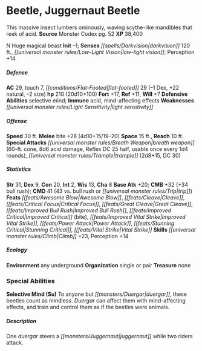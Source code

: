 ﻿---
cssclass: [monsters]
title1: Beetle, Juggernaut Beetle
desc_short: This massive insect lumbers ominously, waving scythe-like mandibles that
  reek of acid.
title2: Juggernaut Beetle
CR: 14
sources:
- name: Monster Codex
  page: 52
  link: http://paizo.com/products/btpy9926?Pathfinder-Roleplaying-Game-Monster-Codex
XP: 38400
alignment: N
size: Huge
type: magical beast
initiative:
  bonus: -1
senses:
  darkvision: 120
  low-light vision: true
AC:
  AC: 29
  touch: 7
  flat_footed: 29
  components:
    dex: -1
    natural: 22
    size: -2
HP:
  HP: 210
  long: 20d10+100
saves:
  fort: 17
  ref: 11
  will: 7
defensive_abilities:
- selective mind
immunities:
- acid
- mind-affecting effects
weaknesses:
- light sensitivity
speeds:
  base: 30
attacks:
  melee:
  - - text: bite +28 (4d10+15/19-20)
      entries:
      - - damage: 4d10+15
          crit_range: 19-20
      attack: bite
      bonus:
      - 28
  special:
  - breath weapon (60-ft. cone, 8d6 acid damage, Reflex DC 25 half, usable once every
    1d4 rounds)
  - trample (2d8+15, DC 30)
space: 15
reach: 10
ability_scores:
  STR: 31
  DEX: 9
  CON: 20
  INT: 2
  WIS: 13
  CHA: 8
BAB: 20
CMB: 32
CMB_other: +34 bull rush
CMD: 41
CMD_other: 43 vs. bull rush or trip
feats:
- name: Awesome Blow
- name: Cleave
- name: Critical Focus
- name: Great Cleave
- name: Improved Bull Rush
- name: Improved Critical (bite)
- name: Improved Vital Strike
- name: Power Attack
- name: Stunning Critical
- name: Vital Strike
skills:
  Climb: 23
  Perception: 14
ecology:
  environment: any underground
  organization: single or pair
  treasure_type: none
special_abilities:
  Selective Mind (Su): To anyone but duergar, these beetles count as mindless. Duergar
    can affect them with mind-affecting effects, and train and control them as if
    the beetles were animals.
desc_long: One duergar steers a juggernaut while two riders attack.

---

# Beetle, Juggernaut Beetle
This massive insect lumbers ominously, waving scythe-like mandibles that reek of acid.
**Source** Monster Codex pg. 52
**XP** 38,400

N Huge magical beast
**Init** –1; **Senses** _[[spells/Darkvision|darkvision]]_ 120 ft., _[[universal monster rules/Low-Light Vision|low-light vision]]_; Perception +14

##### Defense

**AC** 29, touch 7, _[[conditions/Flat-Footed|flat-footed]]_ 29 (–1 Dex, +22 natural, –2 size)
**hp** 210 (20d10+100)
**Fort** +17, **Ref** +11, **Will** +7
**Defensive Abilities** selective mind; **Immune** acid, mind-affecting effects
**Weaknesses** _[[universal monster rules/Light Sensitivity|light sensitivity]]_

##### Offense
**Speed** 30 ft.
**Melee** bite +28 (4d10+15/19–20)
**Space** 15 ft., **Reach** 10 ft.
**Special Attacks** _[[universal monster rules/Breath Weapon|breath weapon]]_ (60-ft. cone, 8d6 acid damage, Reflex DC 25 half, usable once every 1d4 rounds), _[[universal monster rules/Trample|trample]]_ (2d8+15, DC 30)

##### Statistics
**Str** 31, **Dex** 9, **Con** 20, **Int** 2, **Wis** 13, **Cha** 8
**Base Atk** +20; **CMB** +32 (+34 bull rush); **CMD** 41 (43 vs. bull rush or _[[universal monster rules/Trip|trip]]_)
**Feats** _[[feats/Awesome Blow|Awesome Blow]]_, _[[feats/Cleave|Cleave]]_, _[[feats/Critical Focus|Critical Focus]]_, _[[feats/Great Cleave|Great Cleave]]_, _[[feats/Improved Bull Rush|Improved Bull Rush]]_, _[[feats/Improved Critical|Improved Critical]]_ (bite), _[[feats/Improved Vital Strike|Improved Vital Strike]]_, _[[feats/Power Attack|Power Attack]]_, _[[feats/Stunning Critical|Stunning Critical]]_, _[[feats/Vital Strike|Vital Strike]]_
**Skills** _[[universal monster rules/Climb|Climb]]_ +23, Perception +14

##### Ecology

**Environment** any underground
**Organization** single or pair
**Treasure** none

### Special Abilities
**Selective Mind (Su)** To anyone but _[[monsters/Duergar|duergar]]_, these beetles count as mindless. _Duergar_ can affect them with mind-affecting effects, and train and control them as if the beetles were animals.

##### Description

One _duergar_ steers a _[[monsters/Juggernaut|juggernaut]]_ while two riders attack.